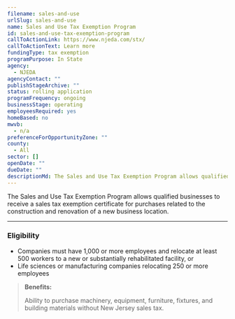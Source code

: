 ```yaml
---
filename: sales-and-use
urlSlug: sales-and-use
name: Sales and Use Tax Exemption Program
id: sales-and-use-tax-exemption-program
callToActionLink: https://www.njeda.com/stx/
callToActionText: Learn more
fundingType: tax exemption
programPurpose: In State
agency:
  - NJEDA
agencyContact: ""
publishStageArchive: ""
status: rolling application
programFrequency: ongoing
businessStage: operating
employeesRequired: yes
homeBased: no
mwvb:
  - n/a
preferenceForOpportunityZone: ""
county:
  - All
sector: []
openDate: ""
dueDate: ""
descriptionMd: The Sales and Use Tax Exemption Program allows qualified businesses to receive a sales tax exemption certificate for purchases related to the construction and renovation of a new business location.
---
```


The Sales and Use Tax Exemption Program allows qualified businesses to receive a sales tax exemption certificate for purchases related to the construction and renovation of a new business location.

---

### Eligibility

- Companies must have 1,000 or more employees and relocate at least 500 workers to a new or substantially rehabilitated facility, or
- Life sciences or manufacturing companies relocating 250 or more employees

> **Benefits:**
>
> Ability to purchase machinery, equipment, furniture, fixtures, and building materials without New Jersey sales tax.
